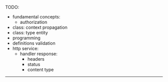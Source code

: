 
TODO:

- fundamental concepts:
    - authorization
- class: context propagation
- class: type entity
- programming
- definitions validation
- http service:
    - handler response: 
        - headers
        - status
        - content type


------------------------------

